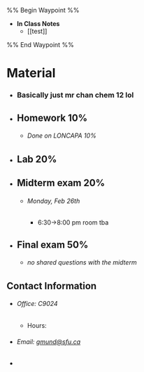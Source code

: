 %% Begin Waypoint %%
- **In Class Notes**
	- [[test]]

%% End Waypoint %%

# Material
- ### Basically just mr chan chem 12 lol
- ## Homework 10%
	- ###### Done on LONCAPA 10%
- ## Lab 20%
- ## Midterm exam 20%
	- ###### Monday, Feb 26th
		- 6:30->8:00 pm room tba
- ## Final exam 50% 
	- ###### no shared questions with the midterm

## Contact Information
- ###### Office: C9024
	- Hours:
- ###### Email: gmund@sfu.ca
- 

